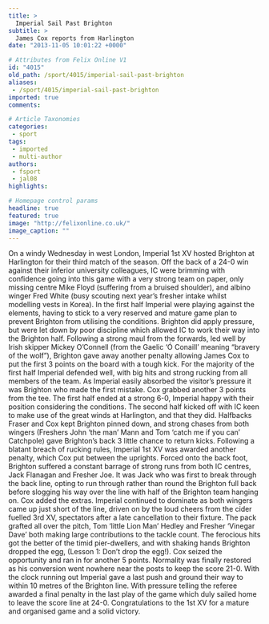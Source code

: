 ```yaml
---
title: >
  Imperial Sail Past Brighton
subtitle: >
  James Cox reports from Harlington
date: "2013-11-05 10:01:22 +0000"

# Attributes from Felix Online V1
id: "4015"
old_path: /sport/4015/imperial-sail-past-brighton
aliases:
 - /sport/4015/imperial-sail-past-brighton
imported: true
comments:

# Article Taxonomies
categories:
 - sport
tags:
 - imported
 - multi-author
authors:
 - fsport
 - jal08
highlights:

# Homepage control params
headline: true
featured: true
image: "http://felixonline.co.uk/"
image_caption: ""
---
```


On a windy Wednesday in west London, Imperial 1st XV hosted Brighton at Harlington for their third match of the season. Off the back of a 24-0 win against their inferior university colleagues, IC were brimming with confidence going into this game with a very strong team on paper, only missing centre Mike Floyd (suffering from a bruised shoulder), and albino winger Fred White (busy scouting next year’s fresher intake whilst modelling vests in Korea).
 In the first half Imperial were playing against the elements, having to stick to a very reserved and mature game plan to prevent Brighton from utilising the conditions. Brighton did apply pressure, but were let down by poor discipline which allowed IC to work their way into the Brighton half. Following a strong maul from the forwards, led well by Irish skipper Mickey O’Connell (from the Gaelic ‘Ó Conaill’ meaning “bravery of the wolf”), Brighton gave away another penalty allowing James Cox to put the first 3 points on the board with a tough kick.
 For the majority of the first half Imperial defended well, with big hits and strong rucking from all members of the team. As Imperial easily absorbed the visitor’s pressure it was Brighton who made the first mistake. Cox grabbed another 3 points from the tee. The first half ended at a strong 6-0, Imperial happy with their position considering the conditions.
 The second half kicked off with IC keen to make use of the great winds at Harlington, and that they did. Halfbacks Fraser and Cox kept Brighton pinned down, and strong chases from both wingers (Freshers John ‘the man’ Mann and Tom ‘catch me if you can’ Catchpole) gave Brighton’s back 3 little chance to return kicks. Following a blatant breach of rucking rules, Imperial 1st XV was awarded another penalty, which Cox put between the uprights. Forced onto the back foot, Brighton suffered a constant barrage of strong runs from both IC centres, Jack Flanagan and Fresher Joe. It was Jack who was first to break through the back line, opting to run through rather than round the Brighton full back before slogging his way over the line with half of the Brighton team hanging on. Cox added the extras.
 Imperial continued to dominate as both wingers came up just short of the line, driven on by the loud cheers from the cider fuelled 3rd XV, spectators after a late cancellation to their fixture. The pack grafted all over the pitch, Tom ‘little Lion Man’ Hedley and Fresher ‘Vinegar Dave’ both making large contributions to the tackle count. The ferocious hits got the better of the timid pier-dwellers, and with shaking hands Brighton dropped the egg, (Lesson 1: Don’t drop the egg!). Cox seized the opportunity and ran in for another 5 points. Normality was finally restored as his conversion went nowhere near the posts to keep the score 21-0.
 With the clock running out Imperial gave a last push and ground their way to within 10 metres of the Brighton line. With pressure telling the referee awarded a final penalty in the last play of the game which duly sailed home to leave the score line at 24-0. Congratulations to the 1st XV for a mature and organised game and a solid victory.
